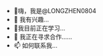 -   👋嗨，我是@LONGZHEN0804
- 👀 我有兴趣...
- 🌱我目前正在学习...
- 💞️ 我正在寻求合作......
- 📫 如何联系我...

<!---
LONGZHEN0804/LONGZHEN0804 是一个 ✨ 特殊 ✨ 存储库，因为它的“README.md”（此文件）出现在您的 GitHub 个人资料上。
您可以单击预览链接来查看您的更改。
--->

